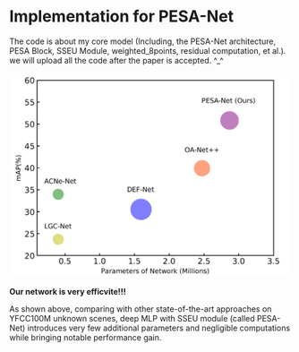 # Implementation for PESA-Net
The code is about my core model (Including, the PESA-Net architecture, PESA Block, SSEU Module, weighted_8points, residual computation, et al.). we will upload all the code after the paper is accepted. ^_^

![img](https://github.com/Big-elite/PESA-Net/blob/master/Fig1.png)

**Our network is very efficvite!!!**

As shown above, comparing with other state-of-the-art approaches on YFCC100M unknown scenes, deep MLP with SSEU module (called PESA-Net) introduces very few additional parameters and negligible computations while bringing notable performance gain.
